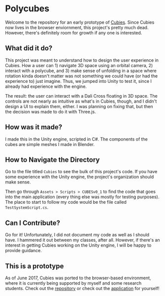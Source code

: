 # Polycubes

Welcome to the repository for an early prototype of [Cubies](https://github.com/LAG1996/PolyCube_Port). Since Cubies now lives in the browser enviornment, this project's pretty much dead. However, there's definitely room for growth if any one is interested.

## What did it do?

This project was meant to understand how to design the user experience in Cubies. How a user can 1) navigate 3D space using an orbital camera, 2) interact with a polycube, and 3) make sense of unfolding in a space where rotation kinda doesn't matter was not something we could have (or had the experience to) just imagine. Thus, we jumped into Unity to test it, since I already had experience with the engine.

The result: the user can interact with a Dali Cross floating in 3D space. The controls are not nearly as intuitive as what's in Cubies, though, and I didn't design a UI to explain them, either. I was planning on fixing that, but then the decision was made to do it with Three.js.

## How was it made?

I made this in the Unity engine, scripted in C#. The components of the cubes are simple meshes I made in Blender.

## How to Navigate the Directory

Go to the file titled `Cubies` to see the bulk of this project's code. If you have some experience with the Unity engine, the project's organization should make sense.

Then go through `Assets > Scripts > CUBESv0_1` to find the code that goes into the main application (every thing else was mostly for testing purposes). The place to start to follow my code would be the file called `TestSystemScript.cs`.

## Can I Contribute?

Go for it! Unfortunately, I did not document my code as well as I should have. I hammered it out between my classes, after all. However, if there's an interest in getting Cubies working on the Unity engine, I will be happy to provide guidance.

## This is a prototype

As of June 2017, Cubies was ported to the browser-based environment, where it is currently being supported by myself and some research students. Check out the [repository](https://github.com/LAG1996/PolyCube_Port) or check out the [application](http://andrewwinslow.com/cubies/) for yourself!
